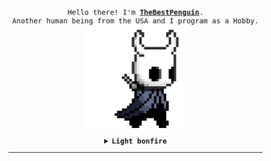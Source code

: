<p align="center">
  <br>
  <samp>
    Hello there! I'm <b><a rel="nofollow noopener noreferrer" target="_blank" href="https://thebestpenguin.com">TheBestPenguin</a></b>.
    <br>Another human being from the USA and I program as a Hobby.<br>

</samp>

  <img src="https://raw.githubusercontent.com/TanZng/TanZng/master/assets/hollor_knight3.gif" width="200"/>

</p>

<details align="center">

<summary> <b> <samp> Light bonfire </samp></b></summary>
<samp>
 <b><h2 style="color: #fc6203">B O N F I R E &nbsp; L I T !</h2> </b>

<img src="https://raw.githubusercontent.com/TanZng/TanZng/master/assets/bonefire.gif" width="200"/>

Current Project: <a href="https://fluxhosting.org">FluxHosting - Cheap 24/7 Minecraft Hosting!</a>

<p align="center">
  <a rel="nofollow noopener noreferrer" target="_blank" href="https://discord.gg/TCHnFNPP">
  <img src="https://cdn.icon-icons.com/icons2/1476/PNG/512/discord_101785.png" width="30px" alt="Discord"></a>
</p> 

</samp>
</details>

----
